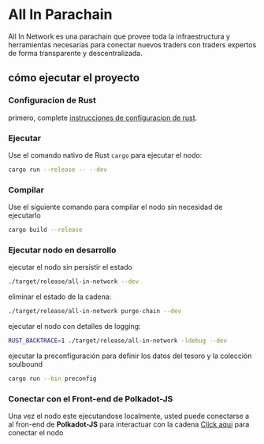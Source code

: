
# All In Parachain
All In Network es una parachain que provee toda la infraestructura y herramientas necesarias para conectar nuevos traders con traders expertos de forma transparente y descentralizada.

## cómo ejecutar el proyecto
### Configuracion de Rust

primero, complete [instrucciones de configuracion de rust](./docs/rust-setup.md).

### Ejecutar

Use el comando nativo de Rust `cargo` para ejecutar el nodo:

```sh
cargo run --release -- --dev
```

### Compilar

Use el siguiente comando para compilar el nodo sin necesidad de ejecutarlo

```sh
cargo build --release
```

### Ejecutar nodo en desarrollo
ejecutar el nodo sin persistir el estado

```bash
./target/release/all-in-network --dev
```

eliminar el estado de la cadena:

```bash
./target/release/all-in-network purge-chain --dev
```

ejecutar el nodo con detalles de logging:

```bash
RUST_BACKTRACE=1 ./target/release/all-in-network -ldebug --dev
```

ejecutar la preconfiguración para definir los datos del tesoro y la colección soulbound

```bash
cargo run --bin preconfig
```

### Conectar con el Front-end de Polkadot-JS  

Una vez el nodo este ejecutandose localmente, usted puede conectarse a al fron-end de **Polkadot-JS** para interactuar con la cadena
[Click
aqui](https://polkadot.js.org/apps/#/explorer?rpc=ws://localhost:9944) para conectar el nodo

